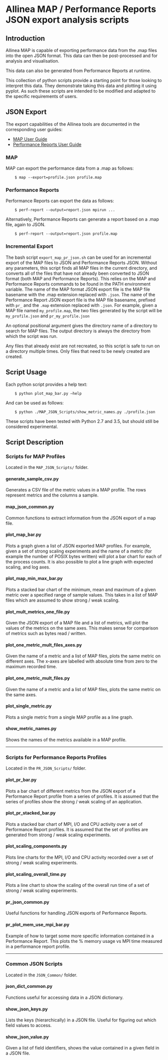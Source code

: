 # Allinea MAP / Performance Reports JSON export analysis scripts

## Introduction

Allinea MAP is capable of exporting performance data from the .map files into the open JSON format.
This data can then be post-processed and for analysis and visualisation.

This data can also be generated from Performance Reports at runtime.

This collection of python scripts provide a starting point for those looking to interpret this data.
They demonstrate taking this data and plotting it using pyplot.
As such these scripts are intended to be modified and adapted to the specific requirements of users.

## JSON Export

The export capabilities of the Allinea tools are documented in the corresponding user guides:

* [MAP User Guide](https://www.allinea.com/user-guide/forge/ExportingprofilerdatainJSONformat.html#x36-31600031)
* [Performance Reports User Guide](https://www.allinea.com/user-guide/reports/userguide.html)

### MAP

MAP can export the performance data from a .map as follows:

        $ map --export=profile.json profile.map

### Performance Reports

Performance Reports can export the data as follows:

        $ perf-report --output=report.json mpirun ...

Alternatively, Performance Reports can generate a report based on a .map file, again to JSON.

        $ perf-report --output=report.json profile.map

### Incremental Export

The bash script `export_map_pr_json.sh` can be used for an incremental export of the MAP files to JSON and Performance Reports JSON. Without any parameters, this script finds all MAP files in the current directory, and converts all of the files that have not already been converted to JSON format (both MAP and Performance Reports). This relies on the MAP and Performance Reports commands to be found in the PATH environment variable. The name of the MAP format JSON export file is the MAP file basename with the .map extension replaced with `.json`. The name of the Performance Report JSON export file is the MAP file basename, prefixed with `pr_` and the `.map` extension replaced with `.json`.  For example, given a MAP file named `my_profile.map`, the two files generated by the script will be `my_profile.json` and `pr_my_profile.json`

An optional positional argument gives the directory name of a directory to search for MAP files. The output directory is always the directory from which the script was run.

Any files that already exist are not recreated, so this script is safe to run on a directory multiple times. Only files that need to be newly created are created.

## Script Usage

Each python script provides a help text:

        $ python plot_map_bar.py –help

And can be used as follows:

        $ python ./MAP_JSON_Scripts/show_metric_names.py ./profile.json


These scripts have been tested with Python 2.7 and 3.5, but should still be considered experimental.


## Script Description

### Scripts for MAP Profiles

Located in the `MAP_JSON_Scripts/` folder.

#### generate\_sample\_csv.py

Generates a CSV file of the metric values in a MAP profile. The rows represent metrics and the columns a sample.

#### map\_json\_common.py

Common functions to extract information from the JSON export of a map file.

#### plot\_map\_bar.py

Plots a graph given a list of JSON exported MAP profiles.
For example, given a set of strong scaling experiments and the name of a metric (for example the number of POSIX bytes written) will plot a bar chart for each of the process counts.
It is also possible to plot a line graph with expected scaling, and log axes.

#### plot\_map\_min\_max\_bar.py

Plots a stacked bar chart of the minimum, mean and maximum of a given metric over a specified range of sample values.
This takes in a list of MAP files which are assumed to show strong / weak scaling.


#### plot\_mult\_metrics\_one\_file.py

Given the JSON export of a MAP file and a list of metrics, will plot the values of the metrics on the same axes.
This makes sense for comparison of metrics such as bytes read / written.

#### plot\_one\_metric\_mult\_files\_axes.py

Given the name of a metric and a list of MAP files, plots the same metric on different axes.
The x-axes are labelled with absolute time from zero to the maximum recorded time.

#### plot\_one\_metric\_mult\_files.py

Given the name of a metric and a list of MAP files, plots the same metric on the same axes.

#### plot\_single\_metric.py

Plots a single metric from a single MAP profile as a line graph.

#### show\_metric\_names.py

Shows the names of the metrics available in a MAP profile.

----

### Scripts for Performance Reports Profiles

Located in the `PR_JSON_Scripts/` folder.

#### plot\_pr\_bar.py

Plots a bar chart of different metrics from the JSON export of a Performance Report profile from a series of profiles.
It is assumed that the series of profiles show the strong / weak scaling of an application.

#### plot\_pr\_stacked\_bar.py

Plots a stacked bar chart of MPI, I/O and CPU activity over a set of Performance Report profiles.
It is assumed that the set of profiles are generated from strong / weak scaling experiments.

#### plot\_scaling\_components.py

Plots line charts for the MPI, I/O and CPU activity recorded over a set of strong / weak scaling experiments.

#### plot\_scaling\_overall\_time.py

Plots a line chart to show the scaling of the overall run time of a set of strong / weak scaling experiments.

#### pr\_json\_common.py

Useful functions for handling JSON exports of Performance Reports.

#### pr\_plot\_mem\_use\_mpi\_bar.py

Example of how to target some more specific information contained in a Performance Report.
This plots the % memory usage vs MPI time measured in a performance report profile.

----

### Common JSON Scripts

Located in the `JSON_Common/` folder.

#### json\_dict\_common.py

Functions useful for accessing data in a JSON dictionary.

#### show\_json\_keys.py

Lists the keys (hierarchically) in a JSON file. Useful for figuring out which field values to access.

#### show\_json\_value.py

Given a list of field identifiers, shows the value contained in a given field in a JSON file.
